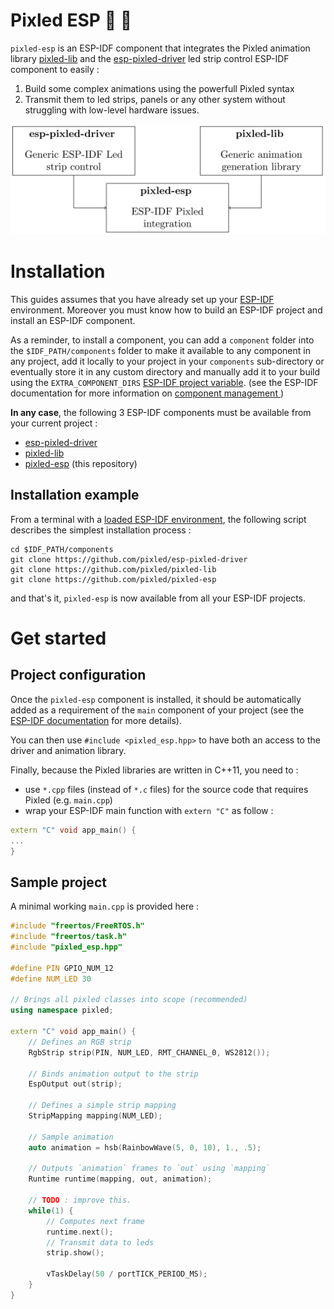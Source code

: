 # Pixled ESP :rainbow: :sheep:

`pixled-esp` is an ESP-IDF component that integrates the Pixled animation
library [pixled-lib](https://github.com/pixled/pixled-lib) and the
[esp-pixled-driver](https://github.com/pixled/esp-pixled-driver) led strip
control ESP-IDF component to easily :
1. Build some complex animations using the powerfull Pixled syntax
2. Transmit them to led strips, panels or any other system without struggling
   with low-level hardware issues.

![Dependency Graph](docs/dependencies.png)

# Installation

This guides assumes that you have already set up your
[ESP-IDF](https://docs.espressif.com/projects/esp-idf/en/latest/esp32/)
environment. Moreover you must know how to build an ESP-IDF project and install an
ESP-IDF component.

As a reminder, to install a component, you can add a `component` folder into the
`$IDF_PATH/components` folder to make it available to any component in any
project, add it locally to your project in your `components` sub-directory or
eventually store it in any custom directory and manually add it to your build
using the `EXTRA_COMPONENT_DIRS` [ESP-IDF project
variable](https://docs.espressif.com/projects/esp-idf/en/latest/esp32/api-guides/build-system.html#optional-project-variables).
(see the ESP-IDF documentation for more information on [component management
](https://docs.espressif.com/projects/esp-idf/en/latest/esp32/api-guides/build-system.html#component-requirements))

**In any case**, the following 3 ESP-IDF components must be available from your
current project :
- [esp-pixled-driver](https://github.com/pixled/esp-pixled-driver)
- [pixled-lib](https://github.com/pixled/pixled-lib)
- [pixled-esp](https://github.com/pixled/pixled-lib) (this repository)

## Installation example

From a terminal with a [loaded ESP-IDF
environment](https://docs.espressif.com/projects/esp-idf/en/latest/esp32/get-started/index.html#step-4-set-up-the-environment-variables),
the following script describes the simplest installation process :
```
cd $IDF_PATH/components
git clone https://github.com/pixled/esp-pixled-driver
git clone https://github.com/pixled/pixled-lib
git clone https://github.com/pixled/pixled-esp
```
and that's it, `pixled-esp` is now available from all your ESP-IDF projects.

# Get started
## Project configuration

Once the `pixled-esp` component is installed, it should be automatically added
as a requirement of the `main` component of your project (see the [ESP-IDF
documentation](https://docs.espressif.com/projects/esp-idf/en/latest/esp32/api-guides/build-system.html#component-requirements)
for more details).

You can then use `#include <pixled_esp.hpp>` to have both an access to the
driver and animation library.

Finally, because the Pixled libraries are written in C++11, you need to :
- use `*.cpp` files (instead of `*.c` files) for the source code that requires
  Pixled (e.g. `main.cpp`)
- wrap your ESP-IDF main function with `extern "C"` as follow :
```cpp
extern "C" void app_main() {
...
}
```

## Sample project

A minimal working `main.cpp` is provided here :
```cpp
#include "freertos/FreeRTOS.h"
#include "freertos/task.h"
#include "pixled_esp.hpp"

#define PIN GPIO_NUM_12
#define NUM_LED 30 

// Brings all pixled classes into scope (recommended)
using namespace pixled;

extern "C" void app_main() {
	// Defines an RGB strip
	RgbStrip strip(PIN, NUM_LED, RMT_CHANNEL_0, WS2812());

	// Binds animation output to the strip
	EspOutput out(strip);

	// Defines a simple strip mapping
	StripMapping mapping(NUM_LED);

	// Sample animation
	auto animation = hsb(RainbowWave(5, 0, 10), 1., .5);

	// Outputs `animation` frames to `out` using `mapping`
	Runtime runtime(mapping, out, animation);

	// TODO : improve this.
	while(1) {
		// Computes next frame
		runtime.next();
		// Transmit data to leds
		strip.show();

		vTaskDelay(50 / portTICK_PERIOD_MS);
	}
}
```
